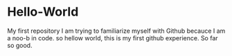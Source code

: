 # Hello-World
My first repository
I am trying to familiarize myself with Github becauce I am a noo-b in code. so hellow world, this is my first github experience. So far so good.
